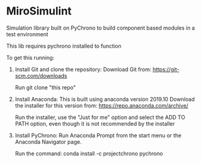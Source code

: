 # MiroSimulint
Simulation library built on PyChrono to build component based modules in a test environment

This lib requires pychrono installed to function

To get this running:

1) Install Git and clone the repository:
    Download Git from:
    https://git-scm.com/downloads

    Run
    git clone "this repo"

2) Install Anaconda:
    This is built using anaconda version 2019.10
    Download the installer for this version from:
    https://repo.anaconda.com/archive/
    
    Run the installer, use the "Just for me" option
    and select the ADD TO PATH option, even though it
    is not recommended by the installer

3) Install PyChrono:
    Run Anaconda Prompt from the start menu or the 
    Anaconda Navigator page.

    Run the command:
    conda install -c projectchrono pychrono
